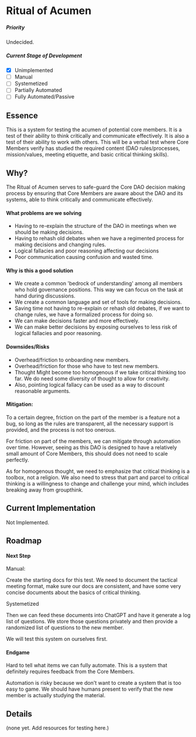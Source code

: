 # Ritual of Acumen

##### Priority

Undecided.

##### Current Stage of Development

- [x] Unimplemented
- [ ] Manual
- [ ] Systemetized
- [ ] Partially Automated
- [ ] Fully Automated/Passive

## Essence

This is a system for testing the acumen of potential core members. It is a test of their ability to think critically and communicate effectively. It is also a test of their ability to work with others. This will be a verbal test where Core Members verify has studied the required content (DAO rules/processes, mission/values, meeting etiquette, and basic critical thinking skills).

## Why?

The Ritual of Acumen serves to safe-guard the Core DAO decision making process by ensuring that Core Members are aware about the DAO and its systems, able to think critically and communicate effectively.

#### What problems are we solving

- Having to re-explain the structure of the DAO in meetings when we should be making decisions.
- Having to rehash old debates when we have a regimented process for making decisions and changing rules.
- Logical fallacies and poor reasoning affecting our decisions
- Poor communication causing confusion and wasted time.

#### Why is this a good solution

- We create a common 'bedrock of understanding' among all members who hold governance positions. This way we can focus on the task at hand during discussions.
- We create a common language and set of tools for making decisions.
- Saving time not having to re-explain or rehash old debates, if we want to change rules, we have a formalized process for doing so.
- We can make decisions faster and more effectively.
- We can make better decisions by exposing ourselves to less risk of logical fallacies and poor reasoning.

#### Downsides/Risks

- Overhead/friction to onboarding new members.
- Overhead/friction for those who have to test new members.
- Thought Might become too homogenous if we take critical thinking too far. We do need some diversity of thought to allow for creativity.
- Also, pointing logical fallacy can be used as a way to discount reasonable arguments.

#### Mitigation:

To a certain degree, friction on the part of the member is a feature not a bug, so long as the rules are transparent, all the necessary support is provided, and the process is not too onerous.

For friction on part of the members, we can mitigate through automation over time. However, seeing as this DAO is designed to have a relatively small amount of Core Members, this should does not need to scale perfectly.

As for homogenous thought, we need to emphasize that critical thinking is a toolbox, not a religion. We also need to stress that part and parcel to critical thinking is a willingness to change and challenge your mind, which includes breaking away from groupthink.

## Current Implementation

Not Implemented.

## Roadmap

#### Next Step

Manual:

Create the starting docs for this test. We need to document the tactical meeting format, make sure our docs are consistent, and have some very concise documents about the basics of critical thinking.

Systemetized

Then we can feed these documents into ChatGPT and have it generate a log list of questions. We store those questions privately and then provide a randomized list of questions to the new member.

We will test this system on ourselves first.

#### Endgame

Hard to tell what items we can fully automate. This is a system that definitely requires feedback from the Core Members.

Automation is risky because we don't want to create a system that is too easy to game. We should have humans present to verify that the new member is actually studying the material.

## Details

(none yet. Add resources for testing here.)
